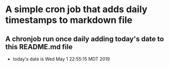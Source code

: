 A simple cron job that adds daily timestamps to markdown file
============================================================
## A chronjob run once daily adding today's date to this README.md file
* today's date is Wed May  1 22:55:15 MDT 2019
